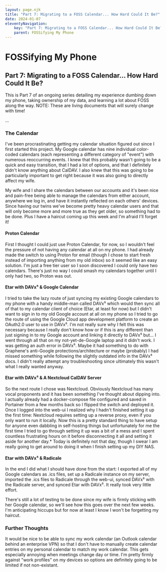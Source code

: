 ```yaml
---
layout: page.njk
title: "Part 7: Migrating to a FOSS Calendar... How Hard Could It Be?"
date: 2024-01-07
eleventyNavigation:
    key: "Part 7: Migrating to a FOSS Calendar... How Hard Could It Be?"
    parent: FOSSifying My Phone
---
```


# FOSSifying My Phone

## Part 7: Migrating to a FOSS Calendar... How Hard Could It Be?

This is Part 7 of an ongoing series detailing my experience dumbing down my phone, taking ownership of my data, and learning a lot about FOSS along the way. NOTE: These are living documents that will surely change with time!

...

### The Calendar

I've been procrastinating getting my calendar situation figured out since I first started this project. My Google calendar has nine individual color-coded calendars (each representing a different category of "event") with numerous reoccurring events. I knew that this probably wasn't going to be a quick and easy transition, that I had a lot of options, and that I definitely didn't know anything about CalDAV. I also knew that this was going to be particularly important to get right because it was also going to directly affect my wife.

My wife and I share the calendars between our accounts and it's been nice and pain-free being able to manage the calendars from either account, anywhere we log in, and have it instantly reflected on each others' devices. Since having our twins we've become pretty heavy calendar users and that will only become more and more true as they get older, so something had to be done. Plus I have a haircut coming up this week and I'm afraid I'll forget it!

#### Proton Calendar
First I thought I could just use Proton Calendar, for now, so I wouldn't feel the pressure of not having any calendar at all on my phone. I had already made the switch to using Proton for email (though I chose to start fresh instead of importing anything from my old inbox) so it seemed like an easy solution. I'm just a free tier user so I soon discovered I could only have two calendars. There's just no way I could smash my calendars together until I only had two, so Proton was out.

#### Etar with DAVx⁵ & Google Calendar
I tried to take the lazy route of just syncing my existing Google calendars to my phone with a handy middle-man called DAVx⁵ which would then sync all of that to my calendar client of choice (Etar, at least for now) but I didn't want to sign in to my old Google account at all on my phone so I tried to go the route of using the Google Cloud app development platform to create an OAuth2.0 user to use in DAVx⁵. I'm not really sure why I felt this was necessary because I really don't know how or if this is any different than just signing in to my Google account and linking it directly to DAVx⁵ but... I went through all that on my not-yet-de-Google laptop and it didn't work. I was getting an auth error in DAVx⁵. Maybe it had something to do with Graphene's anti-Google protections/architecture or maybe (probably) I had missed something while following the slightly outdated info in the DAVx⁵ docs. I didn't really attempt any troubleshooting since ultimately this wasn't what I really wanted anyway.

#### Etar with DAVx⁵ & A Nextcloud CalDAV Server
So the next route I chose was Nextcloud. Obviously Nextcloud has many vocal proponents and it has been something I've thought about dipping into. I actually already had a docker-compose file configured and saved in Portainer from a few months back so I flipped the switch and deployed it. Once I logged into the web-ui I realized why I hadn't finished setting it up the first time: Nextcloud requires setting up a reverse proxy, even if you only want to run it locally. Now this is a pretty standard thing to have setup for anyone even dabbling in self-hosting things but unfortunately for me the first time I tried to go through setting it up was a bit of a mess and I spent countless frustrating hours on it before disconnecting it all and setting it aside for another day.* Today is definitely not that day, though I swear I am really going to get around to doing it when I finish setting up my DIY NAS.

#### Etar with DAVx⁵ & Radicale
In the end I did what I should have done from the start: I exported all of my Google calendars as .ics files, set up a Radicale instance on my server, imported the .ics files to Radicale through the web-ui, synced DAVx⁵ with the Radicale server, and synced Etar with DAVx⁵. It really took very little effort.

There's still a lot of testing to be done since my wife is firmly sticking with her Google calendar, so we'll see how this goes over the next few weeks. I'm anticipating hiccups but for now at least I know I won't be forgetting my haircut.

### Further Thoughts
It would be nice to be able to sync my work calendar (an Outlook calendar behind an enterprise VPN) so that I don't have to manually create calendar entries on my personal calendar to match my work calendar. This gets especially annoying when meetings change day or time. I'm pretty firmly against "work profiles" on my devices so options are definitely going to be limited if not non-existant.